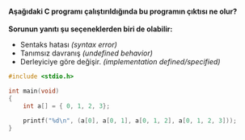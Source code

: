 #### Aşağıdaki C programı çalıştırıldığında bu programın çıktısı ne olur?

**Sorunun yanıtı şu seçeneklerden biri de olabilir:**
+ Sentaks hatası _(syntax error)_
+ Tanımsız davranış _(undefined behavior)_
+ Derleyiciye göre değişir. _(implementation defined/specified)_


```C
#include <stdio.h>

int main(void)
{
	int a[] = { 0, 1, 2, 3};

	printf("%d\n", (a[0], a[0, 1], a[0, 1, 2], a[0, 1, 2, 3]));
}
```
